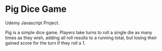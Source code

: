 # Pig Dice Game
Udemy Javascript Project.

Pig is a simple dice game. Players take turns to roll a single die as many times as they wish, adding all roll results to a running total, but losing their gained score for the turn if they roll a 1.
